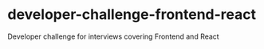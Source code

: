 # developer-challenge-frontend-react
Developer challenge for interviews covering Frontend and React
